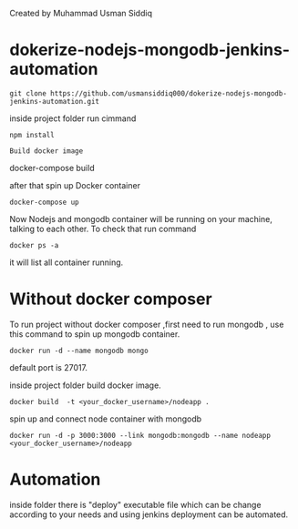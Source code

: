 Created by Muhammad Usman Siddiq
# dokerize-nodejs-mongodb-jenkins-automation

```
git clone https://github.com/usmansiddiq000/dokerize-nodejs-mongodb-jenkins-automation.git
```

inside project folder run cimmand
```
npm install
```
```
Build docker image
```
docker-compose build

after that spin up Docker container
```
docker-compose up
```
Now Nodejs and mongodb container will be running on your machine, talking to each other.
To check that run command

```
docker ps -a
```
it will list all container running.



# Without docker composer  

To run project without docker composer ,first need to run mongodb , use this command 
to spin up mongodb container.

```
docker run -d --name mongodb mongo
```
default port is 27017.

inside project folder build docker image.
```
docker build  -t <your_docker_username>/nodeapp .
```
spin up and connect node container with mongodb

```
docker run -d -p 3000:3000 --link mongodb:mongodb --name nodeapp <your_docker_username>/nodeapp
```
# Automation
 inside folder there is "deploy" executable file which can be change according to your needs
 and using jenkins deployment can be automated.
 
 


